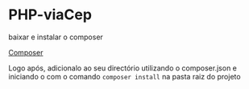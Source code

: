 # PHP-viaCep

baixar e instalar o composer

<a href="https://getcomposer.org/download/">Composer</a>

Logo após, adicionalo ao seu directório utilizando o composer.json e iniciando o com o comando `composer install` na pasta raiz do projeto
